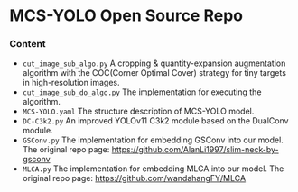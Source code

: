 # MCS-YOLO Open Source Repo
### Content
- `cut_image_sub_algo.py`
  A cropping & quantity-expansion augmentation algorithm with the COC(Corner Optimal Cover) strategy for tiny targets in high-resolution images.
- `cut_image_sub_do_algo.py`
  The implementation for executing the algorithm.
- `MCS-YOLO.yaml`
  The structure description of MCS-YOLO model.
- `DC-C3k2.py`
  An improved YOLOv11 C3k2 module based on the DualConv module.
- `GSConv.py`
  The implementation for embedding GSConv into our model. The original repo page: https://github.com/AlanLi1997/slim-neck-by-gsconv
- `MLCA.py`
  The implementation for embedding MLCA into our model. The original repo page: https://github.com/wandahangFY/MLCA
